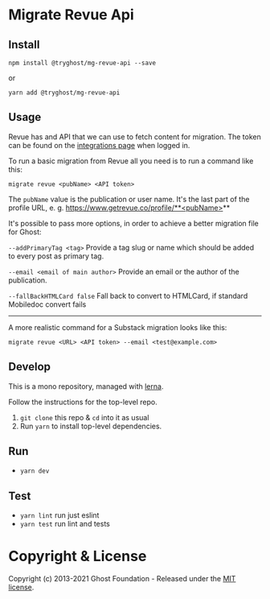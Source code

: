 # Migrate Revue Api

## Install

`npm install @tryghost/mg-revue-api --save`

or

`yarn add @tryghost/mg-revue-api`


## Usage

Revue has and API that we can use to fetch content for migration. The token can be found on the [integrations page](https://www.getrevue.co/app/integrations) when logged in.

To run a basic migration from Revue all you need is to run a command like this:

`migrate revue <pubName> <API token>`

The `pubName` value is the publication or user name. It's the last part of the profile URL, e. g. https://www.getrevue.co/profile/**<pubName>**

It's possible to pass more options, in order to achieve a better migration file for Ghost:

`--addPrimaryTag <tag>`
Provide a tag slug or name which should be added to every post as primary tag.

`--email <email of main author>`
Provide an email or the author of the publication.

`--fallBackHTMLCard false`
Fall back to convert to HTMLCard, if standard Mobiledoc convert fails

<hr>

A more realistic command for a Substack migration looks like this:

`migrate revue <URL> <API token> --email <test@example.com>`


## Develop

This is a mono repository, managed with [lerna](https://lernajs.io/).

Follow the instructions for the top-level repo.
1. `git clone` this repo & `cd` into it as usual
2. Run `yarn` to install top-level dependencies.


## Run

- `yarn dev`


## Test

- `yarn lint` run just eslint
- `yarn test` run lint and tests




# Copyright & License

Copyright (c) 2013-2021 Ghost Foundation - Released under the [MIT license](LICENSE).
